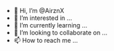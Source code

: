 - 👋 Hi, I’m @AirznX
- 👀 I’m interested in ...
- 🌱 I’m currently learning ...
- 💞️ I’m looking to collaborate on ...
- 📫 How to reach me ...

<!---
AirznX/AirznX is a ✨ special ✨ repository because its `README.md` (this file) appears on your GitHub profile.
You can click the Preview link to take a look at your changes.
--->
